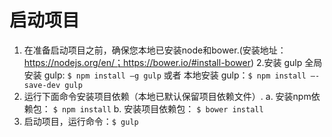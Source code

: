 # 启动项目
1. 在准备启动项目之前，确保您本地已安装node和bower.(安装地址：https://nodejs.org/en/；https://bower.io/#install-bower)
2.安装 gulp
	全局安装 gulp: `$ npm install –g gulp` 或者  本地安装 gulp：`$ npm install –-save-dev gulp`
3. 运行下面命令安装项目依赖（本地已默认保留项目依赖文件）.
	a. 安装npm依赖包： `$ npm install`
	b. 安装项目依赖包： `$ bower install`
4. 启动项目，运行命令：`$ gulp`
